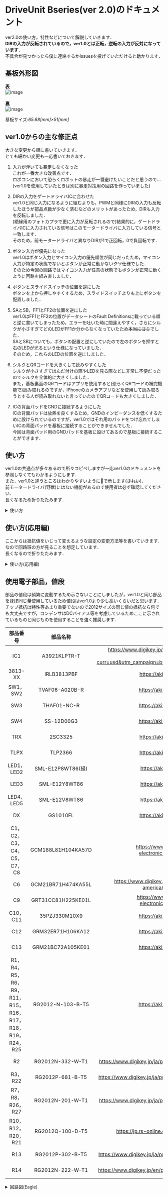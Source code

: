 # DriveUnit Bseries(ver 2.0)のドキュメント<br>
ver2.0の使い方，特性などについて解説していきます．<br>
**DIRの入力が反転されているので，ver1.0とは正転，逆転の入力が反対になっています．**<br>
不具合が見つかったら僕に連絡するかIssuesを投げていただけると助かります．

## 基板外形図<br>
**表**<br>
![image](https://user-images.githubusercontent.com/80198387/191909704-a31c348d-2af7-45b2-ad65-13e2a23591a7.png)<br>
<br>
**裏**<br>
![image](https://user-images.githubusercontent.com/80198387/191909916-40b41572-b584-40fb-99e5-1cd704760acc.png)<br>

基板サイズ:*65.68[mm]×51[mm]*

## ver1.0からの主な修正点
大きな変更から順に書いていきます．<br>
とても細かい変更も一応書いておきます．<br>
1. 入力が浮いても暴走しなくなった<br>
これが一番大きな改善点です．<br>
ロボコンにおいて恐らくロボットの暴走が一番避けたいことだと思うので...(ver1.0を使用していたときは別に暴走対策用の回路を作っていました)<br>

1. DIRの入力をゲートドライバICに合わせた<br>
ver1.0と同じ入力になるように組むよりも，PWMと同様にDIRの入力も反転したほうが部品点数が少なく済むなどのメリットがあったため，DIRも入力を反転しました．<br>
(絶縁用のフォトカプラで更に入力が反転されるので)結果的に，ゲートドライバICに入力されている信号はこのモータードライバに入力している信号と一致します．<br>
そのため，前モータードライバと異なりDIRが1で正回転，0で負回転です．<br>

1. ボタン入力が優先になった<br>
ver1.0はボタン入力とマイコン入力の優先順位が同じだったため，マイコン入力が特定の状態でないとボタンが正常に動かない~~クソ仕様~~でした．<br>
そのため今回の回路ではマイコン入力が任意の状態でもボタンが正常に動くように回路を組み直しました．<br>

1. ボタンとスライドスイッチの位置を逆にした<br>
ボタンを上から押しやすくするため，スライドスイッチよりも上にボタンを配置しました．

1. SAとSB，FF1とFF2の位置を逆にした<br>
ver1.0はFF1とFF2の位置がデータシートのFault Definitionsに載っている順と逆に書いてしまったため，エラーを吐いた時に間違えやすく，さらにシルクが小さすぎてどのLEDがFF1か分からなくなっていたため~~本当にゴミ~~でした．<br>
SAとSBについても，ボタンの配置と逆にしていたので左のボタンを押すと右のLEDが光るという仕様になっていました．<br>
そのため，これらのLEDの位置を逆にしました．

1. シルクとQRコードを大きくして読みやすくした<br>
シルクが小さすぎてはんだ付けの際やLEDを見る際などに非常に不便だったのでシルクを全体的に大きくしました．<br>
また，基板裏面のQRコードはアプリを使用すると(恐らくQRコードの補完機能で)読み取れるのですが，IPhoneのカメラアプリなどを使用して読み取ろうとする人が読み取れないと言っていたのでQRコードも大きくしました．<br>

1. ICの背面パッドをGNDに接続するようにした<br>
ICの背面パッドは放熱を良くするため，GNDのインピーダンスを低くするために設けられているのですが，ver1.0ではそれ用のパッドをつけ忘れてしまいICの背面パッドを基板に接続することができませんでした．<br>
今回は背面パッド用のGNDパッドを基板に設けてあるので基板に接続することができます．<br>

## 使い方
ver1.0の共通点が多々あるので所々コピペしますが一応ver1.0のドキュメントを参照しなくてもわかるようにします．<br>
また，ver1.0と違うところはわかりやすいように💫で示します(~~きれい~~)．<br>
前モータードライバ(野獣)にはない機能があるので使用者は必ず確認してください．<br>
長くなるため折りたたみます．
<details><summary>使い方</summary>
  
  まずはLAP/SM切り替えスイッチについて説明していきます．
  - LAP/SM切り替えスイッチ
  ![image](https://user-images.githubusercontent.com/80198387/191911726-11384aca-9bdc-45bb-8d52-744c9ad349c3.png)<br>
  このスイッチは名前の通り，LAP方式とSM方式を切り替えることできるスイッチです．<br>
基板にあるシルクの通り，スライドスイッチを"SM"の文字の方にスライドするとSM方式，"LAP"の文字の方にスライドするとLAP方式となります．<br>
SM方式を採用する場合にはPWMピンにはPWM信号を流し，DIRピンには回転方向の信号を流してください(下の表参照)<br>
LAP方式を採用する場合はPWMピンには何も繋げずに**DIRピンに**PWM信号を流してください．<br>
LAP/SM方式の場合の各ピンの真理値表は以下のようになっています．<br>

    |PWM|DIR|出力(SM)|
    |:---:|:---:|:---:|
    |1~100%|0|負回転💫|
    |1~100%|1|正回転💫|
    |0%|$\phi$|ブレーキ|

    |DIR|出力(LAP)|
    |:---:|:---:|
    |0~49%|負回転💫|
    |50%|無回転|
    |51~100%|正回転💫|

    LAP方式とSM方式の違いは[このページ](https://note.suzakugiken.jp/motordriver-sm-and-lap-tutorial-a/)を参照してください．<br> 
    安全性や効率の観点から基本的にはSM方式を採用してください．

- 手動・テストボタン
    ![image](https://user-images.githubusercontent.com/80198387/192487169-db56effd-165f-45c2-8e81-e102f582a79a.png)<br>
  
    このボタンを押すことで手動でモーターを動かすことができます．<br>
    モータが駆動しないとき，このモータードライバの問題かその他の問題かを判別したり，機構がちゃんと動くかのテスト等に活用してください．<br>
    SAボタンを押すと正回転，SBボタンを押すと負回転になります．<br>
    💫PWM信号による入力よりもボタン入力が優先になっています．<br>
    💫LAP方式でもこのボタンを使用することができます．

- ファルトフラグ，RESETボタン
    ![image](https://user-images.githubusercontent.com/80198387/192526474-cfcf8ce5-c83d-4db7-b4f4-c8772744b444.png)<br>

    このLEDが光っているということはなにかこのモータードライバに不具合があるということです．<br>
    なんの不具合があるかは下の表を参考にしてください．<br>

    ![image](https://user-images.githubusercontent.com/80198387/178094685-a0b9effb-837c-4c6a-9758-a55f66cc4fcf.png)<br>

    ちなみに，この表のFault LatchedにYesがついているエラーは，もしエラーの状態が治ったとしてもリセットボタンを押さないとエラーが出力されたまま動作しなくなるので，リセットボタンを押してください．<br>
    
    また，この表だけじゃ情報不足でわからないと思います．<br>全部英語ですがA3921のデータシートのp12~p13に乗っています．A3921のデータシートは[公式サイト](https://www.allegromicro.com/ja-jp/products/motor-drivers/brush-dc-motor-drivers/a3921/)からダウンロードしてください．<br>
    ちなみに，このモータードライバを設計するときにA3921のデータシートを読むモチベのためにQiitaで記事を書いたので，A3921を使いたい!みたいなことがあれば[ここ](https://qiita.com/issaimaru/items/3c1aff6e6718ecfb7793)から飛んでください．<br>

    ![image](https://user-images.githubusercontent.com/80198387/192526681-6113c71f-9f31-44e2-a994-763d83a16ef9.png)<br>

    リセットボタンを押すとA3921がスリープモードに入り，動作しなくなります．(離すと再び動作します．)<br>
    スリープモードに入ることで，A3921が検知していた異常が全てリセットされます．<br>

- 回転方向表示LED
    ![image](https://user-images.githubusercontent.com/80198387/192529227-c8eb28e4-8992-442a-a62a-8ed616e08840.png)<br>

    このLEDの表示を見ることで，モータがどちらの方向に回転しているかを知ることができます．<br>
    PowerUnit BseriesのOUT+の電位がOUT-よりも高くなっているときのモータの回転方向を正とすると，SAが光っているときは正回転を，SBが光っているときは負回転をしています．<br>
    ちなみに，SM方式の場合は片方のみLEDが光りますが，LAP方式の場合は両方のLEDが光るはずです．<br>
    LAP方式の場合はLEDの光の強さで回転方向を読み取ってください．(SAの光の方が強ければ正回転，SBの光の方が強ければ負回転です．)<br>

- 電源表示LED

    ![image](https://user-images.githubusercontent.com/80198387/192531144-9ee1c0c2-3673-45f3-a505-6b5497403647.png)<br>
    DUBがちゃんと電源に接続されているなら，このLEDが光っているはずです．<br>
    PowerUnit Bseriesか遠野に挿している場合で，電源に接続しているのにこのLEDが光らない場合は非常停止スイッチが接続されていない可能性があります．<br>
    PowerUnit Bseriesか遠野の「SWITCH」に非常停止スイッチがしっかりと接続されているかを確認してください．<br>


 - GitHub QRコード

    ![image](https://user-images.githubusercontent.com/80198387/192532717-7e31bc1d-4c9c-4eac-b6e9-72fb7223bb88.png)<br>

    ~~このページにアクセスしているということはこのQRコードから飛んできたということは置いといて~~一応説明しておきます．<br>
     このQRコードを読み込むことでこのページに飛ぶことができます．<br>
    使用前には極力このページに飛んで仕様を再確認しておくと良いでしょう．<br>
    ちなみに，レポジトリ名が「DriveUnit Bseries」ではなく「MoterDriver_v1」なのはリポジトリ名を変更するとURLが変更されるためこのQRコードからこのページに飛ぶことができなくなるからです......(ver2.0なのにMoterDriver_v1???)

    基本的には以上がver2.0のDUBの機能です．<br>
    機能など，このモータドライバについて質問があれば何らかの手段で僕に連絡していただければ答えます．<br>

</details>

## 使い方(応用編)
ここからは抵抗値をいじって変えるような設定の変更方法等を書いていきます．<br>
なので回路班の方が見ることを想定しています．<br>
長くなるので折りたたみます．
<details><summary>使い方(応用編)</summary>

  - デッドタイムの調整<br>
    このモータードライバはデッドタイムを変更することができます．<br>
    どこで変えることができるかというと，R13の抵抗値を変えることで変更することができます．<br>
    R13には3kΩから240kΩまでの2012サイズのチップ抵抗を接続してください．<br>
    デッドタイムとR13の抵抗値の関係は次の近似式で計算することができます．<br>
  
    $$
    t_{DEAD}(nom)=50+\frac{7200}{1.2+\frac{200}{R_{DEAD}}}
    $$
  
    ここで， $R_{DEAD}$ の単位は[kΩ]， $t_{DEAD}$ の単位は[ns]です．<br>

  - 短絡検出の基準電圧の調整<br>
    このモータードライバはハイサイドのFETがオンになっているときの電圧を監視してその値がゲートドライバICのVDSTHピンに入力されている電圧よりも高ければ短絡していると判断しエラーを出力しています．<br>
    まず，正常の場合は下記の画像のように電圧降下が殆どモータで起きるのでハイサイドのFETでの電圧降下は非常に小さいです．<br>
    ![MD説明_正常ver](https://user-images.githubusercontent.com/80198387/192555059-98366a7a-57f9-4990-a021-c86d6dcd2e78.png)<br>
    次に，短絡している場合は下記の画像のようにモータを介さずに電流が流れるためFETでの電圧降下が非常に大きくなります．<br>
    ![MD説明_短絡ver](https://user-images.githubusercontent.com/80198387/192559019-e55fc840-215e-436d-b2b4-3d15473c8da4.png)<br>
    この仕組みを利用して短絡検出を行っていますが，VDSTHピンに入力される電圧が大きすぎても短絡が検出されにくくなり，逆に小さすぎても短絡してないときにエラーが発生する可能性が出てきてしまうため，VDSTHに入力する電圧の検討は重要です．<br>
    VDSTHに入力する値はR2，R14の抵抗値を調整することで変更することが可能であり，内部で以下のような回路になっています．<br>
    ![image](https://user-images.githubusercontent.com/80198387/192560222-00d1b02d-31b2-45ce-a205-5065ee2a3e13.png)<br>
    ここで，2.2kΩの方がR14，3.3kΩの方がR2です．<br>
    式で書いたほうがわかりやすいと思うので...<br>
  
    $$
    V_{DSTH}=5\times\frac{R2}{R2+R14}
    $$
  
    で求められます．<br>
    ここで，V5ピンから出力される電流を小さくするためR2とR14には大きな値の抵抗を使用することを推奨します．
</details>

## 使用電子部品，値段
  部品の値段は頻繁に変動するため示さないことにしましたが，ver1.0と同じ部品をほぼ同じ量使用しているため値段はver1.0より少し高いくらいだと思います．<br>
  チップ抵抗は特性等あまり重要でないので2012サイズの同じ値の抵抗なら何でも大丈夫ですが，コンデンサはDCバイアス等を考慮しているためここに示されているものと同じものを使用することを強く推奨します．<br>

  |部品番号|部品名称|リンク|個数|
  |:---------:|:---:|:---:|:---:|
  |IC1|A3921KLPTR-T|https://www.digikey.jp/en/products/detail/A3921KLPTR-T/620-1523-6-ND/4318336?curr=usd&utm_campaign=buynow&utm_medium=aggregator&utm_source=octopart|1個|
  |3813-XX|IRLB3813PBF|https://akizukidenshi.com/catalog/g/gI-06270/|4個|
  |SW1，SW2|TVAF06-A020B-R|https://akizukidenshi.com/catalog/g/gP-14888/|2個|
  |SW3|THAF01-NC-R|https://akizukidenshi.com/catalog/g/gP-14887/|1個|
  |SW4|SS-12D00G3|https://akizukidenshi.com/catalog/g/gP-15707/|1個|
  |TRX|2SC3325|https://akizukidenshi.com/catalog/g/gI-00628/|4個|
  |TLPX|TLP2366|https://akizukidenshi.com/catalog/g/gI-11342/|2個|
  |LED1，LED2|SML-E12P8WT86(緑)|https://akizukidenshi.com/catalog/g/gI-11878|2個|
  |LED3|SML-E12Y8WT86|https://akizukidenshi.com/catalog/g/gI-11880|1個|
  |LED4，LED5|SML-E12V8WT86|https://akizukidenshi.com/catalog/g/gI-11879|2個|
  |DX|GS1010FL|https://akizukidenshi.com/catalog/g/gI-06014/|5個|
  |C1，C2，C3，C4，C5，C7，C8|GCM188L81H104KA57D|https://www.digikey.jp/en/products/detail/murata-electronics/GCM188L81H104KA57D/2591908|7個|
  |C6|GCM21BR71H474KA55L|https://www.digikey.jp/ja/products/detail/murata-electronics-north-america/GCM21BR71H474KA55L/1641707|1個|
  |C9|GRT31CC81H225KE01L|https://www.digikey.jp/ja/products/detail/murata-electronics/GRT31CC81H225KE01L/5416844|1個|
  |C10，C11|35PZJ330M10X9|https://akizukidenshi.com/catalog/g/gP-16867/|2個|
  |C12|GRM32ER71H106KA12|https://akizukidenshi.com/catalog/g/gP-16113/|1個|
  |C13|GRM21BC72A105KE01|https://akizukidenshi.com/catalog/g/gP-13699/|1個|
  |R1，R4，R5，R6，R9，R11，R15，R16，R17，R18，R19，R24，R25|RG2012-N-103-B-T5|https://akizukidenshi.com/catalog/g/gR-11797/|13個|
  |R2|RG2012N-332-W-T1|https://www.digikey.jp/ja/products/detail/susumu/RG2012N-332-W-T1/600888|1個|
  |R3，R22|RG2012P-681-B-T5|https://www.digikey.jp/ja/products/detail/susumu/RG2012P-681-B-T5/1266877|2個|
  |R7，R8，R26，R27|RG2012N-201-W-T1|https://www.digikey.jp/ja/products/detail/susumu/RG2012N-201-W-T1/600671|4個|
  |R10，R12，R20，R21|RG2012Q-100-D-T5|https://jp.rs-online.com/web/p/surface-mount-resistors/6379813|4個|
  |R13|RG2012P-302-B-T5|https://www.digikey.jp/ja/products/detail/susumu/RG2012P-302-B-T5/1240739|1個|
  |R14|RG2012N-222-W-T1|https://www.digikey.jp/en/products/detail/susumu/RG2012N-222-W-T1/600696|1個|

<details><summary>回路図(Eagle)</summary>

  ![DriveUnit_ver2 0](https://user-images.githubusercontent.com/80198387/192726514-a8a08fc6-c1b1-49f9-ad89-fda65d5d251a.png)

</details>



